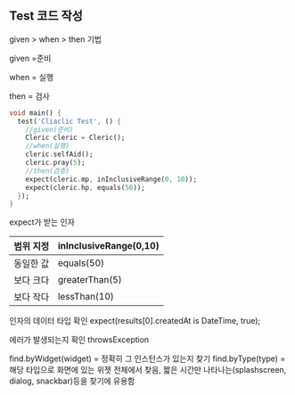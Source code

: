 ## Test 코드 작성

given > when > then 기법

given =준비

when = 실행

then = 검사

```dart
void main() {
  test('Cliaclic Test', () {
    //given(준비)
    Cleric cleric = Cleric();
    //when(실행)
    cleric.selfAid();
    cleric.pray(5);
    //then(검증)
    expect(cleric.mp, inInclusiveRange(0, 10));
    expect(cleric.hp, equals(50));
  });
}
```

expect가 받는 인자

| 범위 지정 | inInclusiveRange(0,10) |
|-------|------------------------|
| 동일한 값 | equals(50)             |
| 보다 크다 | greaterThan(5)         |
| 보다 작다 | lessThan(10)           |

인자의 데이터 타입 확인
expect(results[0].createdAt is DateTime, true);

에러가 발생되는지 확인
throwsException


find.byWidget(widget) = 정확히 그 인스턴스가 있는지 찾기
find.byType(type) = 해당 타입으로 화면에 있는 위젯 전체에서 찾음, 짧은 시간만 나타나는(splashscreen, dialog, snackbar)등을 찾기에 유용함